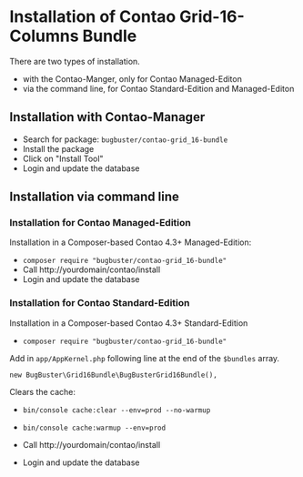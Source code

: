 # Installation of Contao Grid-16-Columns Bundle

There are two types of installation.

* with the Contao-Manger, only for Contao Managed-Editon
* via the command line, for Contao Standard-Edition and Managed-Editon


## Installation with Contao-Manager

* Search for package: `bugbuster/contao-grid_16-bundle`
* Install the package
* Click on "Install Tool" 
* Login and update the database


## Installation via command line

### Installation for Contao Managed-Edition

Installation in a Composer-based Contao 4.3+ Managed-Edition:

* `composer require "bugbuster/contao-grid_16-bundle"`
* Call http://yourdomain/contao/install
* Login and update the database


### Installation for Contao Standard-Edition

Installation in a Composer-based Contao 4.3+ Standard-Edition

* `composer require "bugbuster/contao-grid_16-bundle"`

Add in `app/AppKernel.php` following line at the end of the `$bundles` array.

`new BugBuster\Grid16Bundle\BugBusterGrid16Bundle(),`

Clears the cache:

* `bin/console cache:clear --env=prod --no-warmup`
* `bin/console cache:warmup --env=prod`

* Call http://yourdomain/contao/install
* Login and update the database
